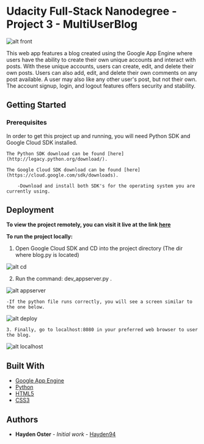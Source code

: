 # Udacity Full-Stack Nanodegree - Project 3 - MultiUserBlog

![alt front](http://i.imgur.com/YYdou0x.jpg)

This web app features a blog created using the Google App Engine where users have the ability to create their own unique accounts and interact with posts. With these unique accounts, users can create, edit, and delete their own posts. Users can also add, edit, and delete their own comments on any post available. A user may also like any other user's post, but not their own. The account signup, login, and logout features offers security and stability.

## Getting Started

### Prerequisites

In order to get this project up and running, you will need Python SDK and Google Cloud SDK installed.

```
The Python SDK download can be found [here](http://legacy.python.org/download/).

The Google Cloud SDK download can be found [here](https://cloud.google.com/sdk/downloads).

	-Download and install both SDK's for the operating system you are currently using.
```

## Deployment

**To view the project remotely, you can visit it live at the link [here](http://UpdateWhenNewProjectIs.Deployed)**

**To run the project locally:**

1. Open Google Cloud SDK and CD into the project directory (The dir where blog.py is located)

![alt cd](http://i.imgur.com/KpwGdrY.jpg)

2. Run the command: dev_appserver.py .

![alt appserver](http://i.imgur.com/KpwGdrY.jpg)

	-If the python file runs correctly, you will see a screen similar to the one below.

![alt deploy](http://i.imgur.com/qGfWGvm.jpg)

	3. Finally, go to localhost:8080 in your preferred web browser to user the blog.

![alt localhost](http://i.imgur.com/qkqWf0W.jpg)

## Built With

* [Google App Engine](https://cloud.google.com/appengine/)
* [Python](https://www.python.org/)
* [HTML5](https://en.wikipedia.org/wiki/HTML5)
* [CSS3](https://en.wikipedia.org/wiki/Cascading_Style_Sheets)

## Authors

* **Hayden Oster** - *Initial work* - [Hayden94](https://github.com/Hayden94)